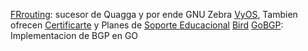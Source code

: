 
[FRrouting](https://frrouting.org/): sucesor de Quagga y por ende GNU Zebra
[VyOS](https://vyos.io/), Tambien ofrecen [Certificarte](https://vyos.io/certification) y Planes de [Soporte Educacional](https://vyos.io/community/for-educational-institutions)
[Bird](https://github.com/CZ-NIC/bird)
[GoBGP](https://github.com/osrg/gobgp): Implementacion de BGP en GO
